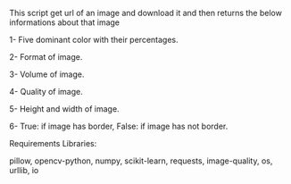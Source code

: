 This script get url of an image and download it and then returns the below informations about that image


1- Five dominant color with their percentages.

2- Format of image.

3- Volume of image.

4- Quality of image.

5- Height and width of image.

6- True: if image has border, False: if image has not border.



Requirements Libraries:

pillow, opencv-python, numpy, scikit-learn, requests, image-quality, os, urllib, io
